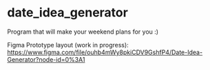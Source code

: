 # date_idea_generator

Program that will make your weekend plans for you :)

Figma Prototype layout (work in progress): https://www.figma.com/file/ouhb4mWy8pkiCDV9GshfP4/Date-Idea-Generator?node-id=0%3A1